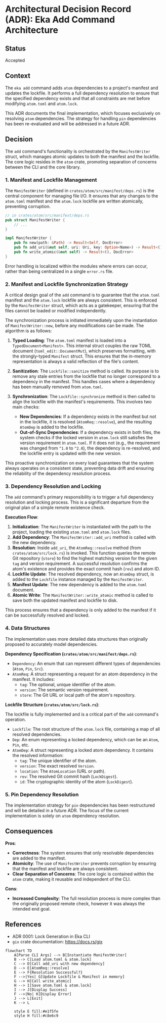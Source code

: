 # Architectural Decision Record (ADR): Eka Add Command Architecture

## Status

Accepted

## Context

The `eka add` command adds `atom` dependencies to a project's manifest and updates the lockfile. It performs a full dependency resolution to ensure that the specified dependency exists and that all constraints are met before modifying `atom.toml` and `atom.lock`.

This ADR documents the final implementation, which focuses exclusively on resolving `atom` dependencies. The strategy for handling `pin` dependencies has been re-evaluated and will be addressed in a future ADR.

## Decision

The `add` command's functionality is orchestrated by the `ManifestWriter` struct, which manages atomic updates to both the manifest and the lockfile. The core logic resides in the `atom` crate, promoting separation of concerns between the CLI and the core library.

### 1. Manifest and Lockfile Management

The `ManifestWriter` (defined in `crates/atom/src/manifest/deps.rs`) is the central component for managing file I/O. It ensures that any changes to the `atom.toml` manifest and the `atom.lock` lockfile are written atomically, preventing corruption.

```rust
// in crates/atom/src/manifest/deps.rs
pub struct ManifestWriter {
    // ...
}

impl ManifestWriter {
    pub fn new(path: &Path) -> Result<Self, DocError>
    pub fn add_uri(&mut self, uri: Uri, key: Option<Name>) -> Result<(), DocError>
    pub fn write_atomic(&mut self) -> Result<(), DocError>
}
```

Error handling is localized within the modules where errors can occur, rather than being centralized in a single `error.rs` file.

### 2. Manifest and Lockfile Synchronization Strategy

A critical design goal of the `add` command is to guarantee that the `atom.toml` manifest and the `atom.lock` lockfile are always consistent. This is enforced by the `ManifestWriter` struct, which acts as a gatekeeper, ensuring that the files cannot be loaded or modified independently.

The synchronization process is initiated immediately upon the instantiation of `ManifestWriter::new`, before any modifications can be made. The algorithm is as follows:

1.  **Typed Loading**: The `atom.toml` manifest is loaded into a `TypedDocument<Manifest>`. This internal struct couples the raw TOML document (`toml_edit::DocumentMut`), which preserves formatting, with the strongly-typed `Manifest` struct. This ensures that the in-memory representation is always a valid reflection of the file's content.

2.  **Sanitization**: The `Lockfile::sanitize` method is called. Its purpose is to remove any stale entries from the lockfile that no longer correspond to a dependency in the manifest. This handles cases where a dependency has been manually removed from `atom.toml`.

3.  **Synchronization**: The `Lockfile::synchronize` method is then called to align the lockfile with the manifest's requirements. This involves two main checks:
    - **New Dependencies**: If a dependency exists in the manifest but not in the lockfile, it is resolved (`AtomReq::resolve`), and the resulting `AtomDep` is added to the lockfile.
    - **Out-of-Sync Dependencies**: If a dependency exists in both files, the system checks if the locked version in `atom.lock` still satisfies the version requirement in `atom.toml`. If it does not (e.g., the requirement was changed from `^1.0` to `^2.0`), the dependency is re-resolved, and the lockfile entry is updated with the new version.

This proactive synchronization on every load guarantees that the system always operates on a consistent state, preventing data drift and ensuring the reliability of the dependency resolution process.

### 3. Dependency Resolution and Locking

The `add` command's primary responsibility is to trigger a full dependency resolution and locking process. This is a significant departure from the original plan of a simple remote existence check.

**Execution Flow**:

1.  **Initialization**: The `ManifestWriter` is instantiated with the path to the project, loading the existing `atom.toml` and `atom.lock` files.
2.  **Add Dependency**: The `ManifestWriter::add_uri` method is called with the new dependency.
3.  **Resolution**: Inside `add_uri`, the `AtomReq::resolve` method (from `crates/atom/src/lock.rs`) is invoked. This function queries the remote Git repository (`store`) to find the highest matching version for the given `tag` and version requirement. A successful resolution confirms the atom's existence and provides the exact commit hash (`rev`) and atom ID.
4.  **Lockfile Update**: The resolved dependency, now an `AtomDep` struct, is added to the `Lockfile` instance managed by the `ManifestWriter`.
5.  **Manifest Update**: The new dependency is added to the `atom.toml` document.
6.  **Atomic Write**: The `ManifestWriter::write_atomic` method is called to save both the updated manifest and lockfile to disk.

This process ensures that a dependency is only added to the manifest if it can be successfully resolved and locked.

### 4. Data Structures

The implementation uses more detailed data structures than originally proposed to accurately model dependencies.

**Dependency Specification (`crates/atom/src/manifest/deps.rs`)**:

- `Dependency`: An enum that can represent different types of dependencies (`Atom`, `Pin`, `Src`).
- `AtomReq`: A struct representing a request for an atom dependency in the manifest. It includes:
  - `tag`: The optional, unique identifier of the atom.
  - `version`: The semantic version requirement.
  - `store`: The Git URL or local path of the atom's repository.

**Lockfile Structure (`crates/atom/src/lock.rs`)**:

The lockfile is fully implemented and is a critical part of the `add` command's operation.

- `Lockfile`: The root structure of the `atom.lock` file, containing a map of all resolved dependencies.
- `Dep`: An enum representing a locked dependency, which can be an `Atom`, `Pin`, etc.
- `AtomDep`: A struct representing a locked atom dependency. It contains the resolved information:
  - `tag`: The unique identifier of the atom.
  - `version`: The exact resolved `Version`.
  - `location`: The `AtomLocation` (URL or path).
  - `rev`: The resolved Git commit hash (`LockDigest`).
  - `id`: The cryptographic identity of the atom (`LockDigest`).

### 5. Pin Dependency Resolution

The implementation strategy for `pin` dependencies has been restructured and will be detailed in a future ADR. The focus of the current implementation is solely on `atom` dependency resolution.

## Consequences

**Pros**:

- **Correctness**: The system ensures that only resolvable dependencies are added to the manifest.
- **Atomicity**: The use of `ManifestWriter` prevents corruption by ensuring that the manifest and lockfile are always consistent.
- **Clear Separation of Concerns**: The core logic is contained within the `atom` crate, making it reusable and independent of the CLI.

**Cons**:

- **Increased Complexity**: The full resolution process is more complex than the originally proposed remote check, however it was always the intended end goal.

## References

- ADR 0001: Lock Generation in Eka CLI
- `gix` crate documentation: https://docs.rs/gix

```mermaid
flowchart TD
    A[Parse CLI Args] --> B[Instantiate ManifestWriter]
    B --> C[Load atom.toml & atom.lock]
    C --> D[Call add_uri with new dependency]
    D --> E[AtomReq::resolve]
    E --> F{Resolution Successful?}
    F -->|Yes| G[Update Lockfile & Manifest in memory]
    G --> H[Call write_atomic]
    H --> I[Save atom.toml & atom.lock]
    I --> J[Display Success]
    F -->|No| K[Display Error]
    J --> L[Exit]
    K --> L

    style E fill:#e1f5fe
    style H fill:#c8e6c9
```
